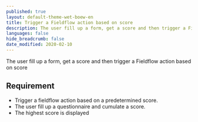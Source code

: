 ```yaml
---
published: true
layout: default-theme-wet-boew-en
title: Trigger a Fieldflow action based on score
description: The user fill up a form, get a score and then trigger a Fieldflow action based on score
languages: false
hide_breadcrumb: false
date_modified: 2020-02-10
---
```


The user fill up a form, get a score and then trigger a Fieldflow action based on score

## Requirement

* Trigger a fieldflow action based on a predetermined score.
* The user fill up a questionnaire and cumulate a score.
* The highest score is displayed